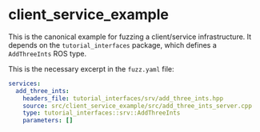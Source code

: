 # client_service_example

This is the canonical example for fuzzing a client/service infrastructure.
It depends on the `tutorial_interfaces` package, which defines a
`AddThreeInts` ROS type.

This is the necessary excerpt in the `fuzz.yaml` file:

```yaml
services:
  add_three_ints:
    headers_file: tutorial_interfaces/srv/add_three_ints.hpp
    source: src/client_service_example/src/add_three_ints_server.cpp
    type: tutorial_interfaces::srv::AddThreeInts
    parameters: []
```
